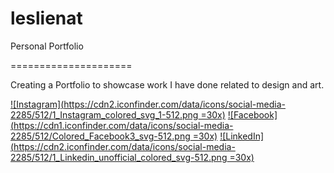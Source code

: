 # leslienat
Personal Portfolio

=====================

Creating a Portfolio to showcase work I have done related to design and art.

[![Instagram](https://cdn2.iconfinder.com/data/icons/social-media-2285/512/1_Instagram_colored_svg_1-512.png =30x)][1]
[![Facebook](https://cdn1.iconfinder.com/data/icons/social-media-2285/512/Colored_Facebook3_svg-512.png =30x)][2]
[![LinkedIn](https://cdn2.iconfinder.com/data/icons/social-media-2285/512/1_Linkedin_unofficial_colored_svg-512.png =30x)][3]

[1]: http://www.instagram.com/leslie.nat.art
[2]: http://www.facebook.com/leslie.nat.art
[3]: https://www.linkedin.com/in/leslienat